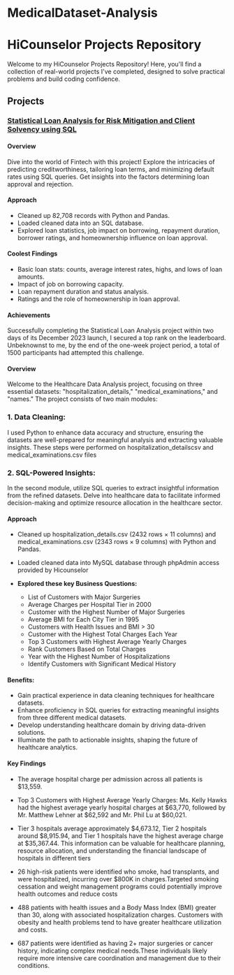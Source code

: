 # MedicalDataset-Analysis

# HiCounselor Projects Repository

Welcome to my HiCounselor Projects Repository! Here, you'll find a collection of real-world projects I've completed, designed to solve practical problems and build coding confidence.

## Projects

### [Statistical Loan Analysis for Risk Mitigation and Client Solvency using SQL](https://github.com/sunnysunil611/MedicalDataset-Analysis-/tree/main/Loan%20Analysis/Inputs)


#### Overview
Dive into the world of Fintech with this project! Explore the intricacies of predicting creditworthiness, tailoring loan terms, and minimizing default rates using SQL queries. Get insights into the factors determining loan approval and rejection.


#### Approach
- Cleaned up 82,708 records with Python and Pandas.
- Loaded cleaned data into an SQL database.
- Explored loan statistics, job impact on borrowing, repayment duration, borrower ratings, and homeownership influence on loan approval.

#### Coolest Findings
- Basic loan stats: counts, average interest rates, highs, and lows of loan amounts.
- Impact of job on borrowing capacity.
- Loan repayment duration and status analysis.
- Ratings and the role of homeownership in loan approval.

#### Achievements
Successfully completing the Statistical Loan Analysis project within two days of its December 2023 launch, I secured a top rank on the leaderboard. Unbeknownst to me, by the end of the one-week project period, a total of 1500 participants had attempted this challenge.


#### Overview
Welcome to the Healthcare Data Analysis project, focusing on three essential datasets: "hospitalization_details," "medical_examinations," and "names." The project consists of two main modules:

### 1. Data Cleaning:
I used Python to enhance data accuracy and structure, ensuring the datasets are well-prepared for meaningful analysis and extracting valuable insights. These steps were performed on hospitalization_detailscsv and medical_examinations.csv files


### 2. SQL-Powered Insights:
In the second module, utilize SQL queries to extract insightful information from the refined datasets. Delve into healthcare data to facilitate informed decision-making and optimize resource allocation in the healthcare sector.


#### Approach
- Cleaned up hospitalization_details.csv (2432 rows × 11 columns) and medical_examinations.csv (2343 rows × 9 columns) with Python and Pandas.
  
  
- Loaded cleaned data into MySQL database through phpAdmin access provided by Hicounselor
- **Explored these key Business Questions:**
  - List of Customers with Major Surgeries
  - Average Charges per Hospital Tier in 2000
  - Customer with the Highest Number of Major Surgeries
  - Average BMI for Each City Tier in 1995
  - Customers with Health Issues and BMI > 30
  - Customer with the Highest Total Charges Each Year
  - Top 3 Customers with Highest Average Yearly Charges
  - Rank Customers Based on Total Charges
  - Year with the Highest Number of Hospitalizations
  - Identify Customers with Significant Medical History

#### Benefits:

- Gain practical experience in data cleaning techniques for healthcare datasets.
- Enhance proficiency in SQL queries for extracting meaningful insights from three different medical datasets.
- Develop understanding healthcare domain by driving data-driven solutions.
-  Illuminate the path to actionable insights, shaping the future of healthcare analytics.

#### Key Findings
- The average hospital charge per admission across all patients is $13,559.
- Top 3 Customers with Highest Average Yearly Charges: Ms. Kelly Hawks had the highest average yearly hospital charges at $63,770, followed by Mr. Matthew Lehner at $62,592 and Mr. Phil Lu at $60,021.
- Tier 3 hospitals average approximately $4,673.12, Tier 2 hospitals around $8,915.94, and Tier 1 hospitals have the highest average charge at $35,367.44. This information can be valuable for healthcare planning, resource allocation, and understanding the financial landscape of hospitals in different tiers 

- 26 high-risk patients were identified who smoke, had transplants, and were hospitalized, incurring over $800K in charges.Targeted smoking cessation and weight management programs could potentially improve health outcomes and reduce costs

- 488 patients with health issues and a Body Mass Index (BMI) greater than 30, along with associated hospitalization charges. Customers with obesity and health problems tend to have greater healthcare utilization and costs.

- 687 patients were identified as having 2+ major surgeries or cancer history, indicating complex medical needs.These individuals likely require more intensive care coordination and management due to their conditions.

